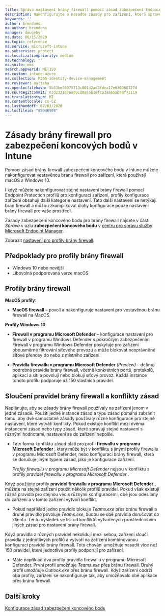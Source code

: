 ```yaml
---
title: Správa nastavení brány firewall pomocí zásad zabezpečení Endpoint v Microsoft Intune | Microsoft Docs
description: Nakonfigurujte a nasaďte zásady pro zařízení, která spravujete pomocí zásad brány firewall zabezpečení koncového bodu ve službě Microsoft Endpoint Manager.
keywords: ''
author: brenduns
ms.author: brenduns
manager: dougeby
ms.date: 06/15/2020
ms.topic: reference
ms.service: microsoft-intune
ms.subservice: protect
ms.localizationpriority: medium
ms.technology: ''
ms.suite: ems
search.appverid: MET150
ms.custom: intune-azure
ms.collection: M365-identity-device-management
ms.reviewer: mattsha
ms.openlocfilehash: 5b33be56975713c801d2ad3fdea17e6303687274
ms.sourcegitcommit: 03d2331876ad61d0a6bb1efca3aa655b88f73119
ms.translationtype: MT
ms.contentlocale: cs-CZ
ms.lasthandoff: 07/03/2020
ms.locfileid: "85946908"
---
```

# <a name="firewall-policy-for-endpoint-security-in-intune"></a>Zásady brány firewall pro zabezpečení koncových bodů v Intune

Pomocí zásad brány firewall zabezpečení koncového bodu v Intune můžete nakonfigurovat vestavěnou bránu firewall pro zařízení, která používají macOS a Windows 10.

I když můžete nakonfigurovat stejné nastavení brány firewall pomocí Endpoint Protection profilů pro konfiguraci zařízení, profily konfigurace zařízení obsahují další kategorie nastavení. Tato další nastavení se netýkají bran firewall a můžou zkomplikovat úlohy konfigurace pouze nastavení brány firewall pro vaše prostředí.

Zásady zabezpečení koncového bodu pro brány firewall najdete v části *Správa* v uzlu **zabezpečení koncového bodu** v [centru pro správu služby Microsoft Endpoint Manager](https://go.microsoft.com/fwlink/?linkid=2109431).

Zobrazit [nastavení pro profily brány firewall](../protect/endpoint-security-Firewall-profile-settings.md).

## <a name="prerequisites-for-firewall-profiles"></a>Předpoklady pro profily brány firewall

- Windows 10 nebo novější
- Libovolná podporovaná verze macOS

## <a name="firewall-profiles"></a>Profily brány firewall

**MacOS profily**:

- **MacOS firewall** – povolí a nakonfiguruje nastavení pro vestavěnou bránu firewall na MacOS.

**Profily Windows 10**:

- **Firewall v programu Microsoft Defender** – konfigurace nastavení pro firewall v programu Windows Defender s pokročilým zabezpečením Firewall v programu Windows Defender poskytuje pro zařízení obousměrné filtrování síťového provozu a může blokovat neoprávněné síťové přenosy do nebo z místního zařízení.

- **Pravidla firewallu v programu Microsoft Defender** *(Preview)* – definují podrobná pravidla brány firewall, včetně konkrétních portů, protokolů, aplikací a sítí a povolují nebo blokují síťový provoz. Každá instance tohoto profilu podporuje až 150 vlastních pravidel.

## <a name="firewall-rule-mergers-and-policy-conflicts"></a>Sloučení pravidel brány firewall a konflikty zásad

Naplánujte, aby se zásady brány firewall používaly na zařízení jenom v jedné zásadě. Použití jedné instance zásad a typu zásad pomáhá zabránit tomu, aby dvě samostatné zásady používaly různé konfigurace pro stejné nastavení, které vytváří konflikty. Pokud existuje konflikt mezi dvěma instancemi zásad nebo typy zásad, které spravují stejné nastavení s různými hodnotami, nastavení se do zařízení nepošle.

- Tato forma konfliktu zásad platí pro profil **firewallu v programu Microsoft Defender** , který může být v konfliktu s jinými profily firewallu v programu Microsoft Defender, nebo konfigurací brány firewall, která se doručuje jiným typem zásad, jako je konfigurace zařízení.

  *Profily firewallu v programu Microsoft Defender* nejsou v konfliktu s profily *pravidel firewallu v programu Microsoft Defender* .

Když použijete profily **pravidel firewallu v programu Microsoft Defender** , můžete na stejné zařízení použít několik profilů pravidel. Pokud však existují různá pravidla pro stejnou věc s různými konfiguracemi, obě jsou odesílány do zařízení a v tomto zařízení vytvoří konflikt.

- Pokud například jedno pravidlo blokuje *Teams.exe* přes bránu firewall a druhé pravidlo povoluje *Teams.exe*, budou se obě pravidla doručovat do klienta. Tento výsledek se liší od konfliktů vytvořených prostřednictvím jiných zásad pro nastavení brány firewall.

Když pravidla z různých pravidel nekolidují mezi sebou, zařízení sloučí pravidla z jednotlivých profilů a vytvoří na zařízení kombinovanou konfiguraci pravidel brány firewall. Toto chování umožňuje nasadit více než 150 pravidel, které jednotlivé profily podporují pro zařízení.

- Máte například dva profily pravidla firewallu v programu Microsoft Defender. První profil umožňuje *Teams.exe* přes bránu firewall. Druhý profil umožňuje *Outlook.exe* přes bránu firewall. Když zařízení obdrží oba profily, zařízení se nakonfiguruje tak, aby umožňovalo obě aplikace přes bránu firewall.

## <a name="next-steps"></a>Další kroky

[Konfigurace zásad zabezpečení koncového bodu](../protect/endpoint-security-policy.md#create-an-endpoint-security-policy)
